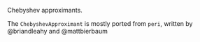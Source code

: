 Chebyshev approximants.

The `ChebyshevApproximant` is mostly ported from `peri`, written by @briandleahy and @mattbierbaum

